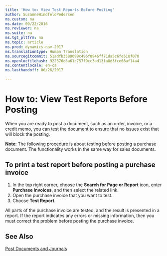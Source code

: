 ```yaml
---
title: 'How to: View Test Reports Before Posting'
author: SusanneWindfeldPedersen
ms.custom: na
ms.date: 09/22/2016
ms.reviewer: na
ms.suite: na
ms.tgt_pltfrm: na
ms.topic: article
ms.prod: dynamics-nav-2017
ms.translationtype: Human Translation
ms.sourcegitcommit: 51adfb3588099c496f0946ff71da5c6fe518f070
ms.openlocfilehash: 922376d6a61c757f9cc3ad13fa8d3fce66af14a4
ms.contentlocale: en-ca
ms.lasthandoff: 06/26/2017

---
```

    
# <a name="how-to-view-test-reports-before-posting"></a>How to: View Test Reports Before Posting
When you are ready to post a document, such as an order, invoice, or a credit memo, you can test the document to ensure that no issues exist that will block the posting.

**Note**: The following procedure is about testing before posting a purchase document. The functionality works in the same way for sales documents.

## <a name="to-print-a-test-report-before-posting-a-purchase-invoice"></a>To print a test report before posting a purchase invoice
1. In the top right corner, choose the **Search for Page or Report** icon, enter **Purchase Invoices**, and then select the related link.
2. Open the purchase invoice that you want to test.
3. Choose **Test Report**.  

All parts of the purchase invoice are tested, and the result is presented in a report. If the report indicates any errors or missing information, then you must correct the problem before posting the purchase invoice.

## <a name="see-also"></a>See Also
[Post Documents and Journals](ui-post-documents-journals.md)

